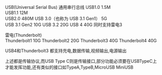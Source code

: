 USB(Universal Serial Bus) 通用串行总线
USB1.0 1.5M   
USB1.1 12M   
USB2.0 480M
USB 3.0（也称为 USB 3.1 Gen1） 5G  
USB 3.1 Gen2  10G
USB 3.2 20G
USB 4 40G 同时支持雷电3

雷电(Thunderbolt)  
Thunderbolt1 10G
Thunderbolt2 20G
Thunderbolt3 40G
Thunderbolt4 40G

USB4和Thunderbolt3 都支持充电,数据传输,视频输出,电源输出

上述都是传输协议,而USB Type C则是传输接口,部分功能必须要在USBTypeC上才能发挥功能,还有类似的接口如TypeA,TypeB,MicroUSB MiniUSB




